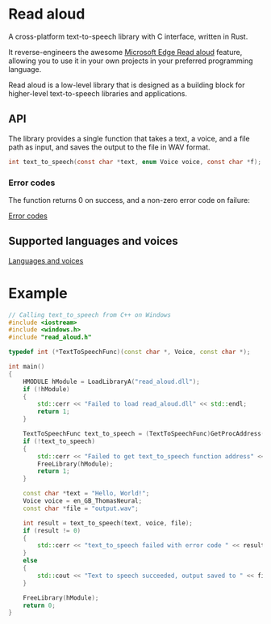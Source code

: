 # Read aloud

A cross-platform text-to-speech library with C interface, written in Rust.

It reverse-engineers the awesome [Microsoft Edge Read aloud](https://www.microsoft.com/en-us/edge/features/read-aloud?) feature, allowing you to use it in your own projects in your preferred programming language.

Read aloud is a low-level library that is designed as a building block for higher-level text-to-speech libraries and applications.

## API

The library provides a single function that takes a text, a voice, and a file path as input, and saves the output to the file in WAV format.

```c
int text_to_speech(const char *text, enum Voice voice, const char *f);
```

### Error codes

The function returns 0 on success, and a non-zero error code on failure:

[Error codes](./src/ffi.rs#L10)

## Supported languages and voices

[Languages and voices](./src/voices.rs)

# Example

```cpp
// Calling text_to_speech from C++ on Windows
#include <iostream>
#include <windows.h>
#include "read_aloud.h"

typedef int (*TextToSpeechFunc)(const char *, Voice, const char *);

int main()
{
    HMODULE hModule = LoadLibraryA("read_aloud.dll");
    if (!hModule)
    {
        std::cerr << "Failed to load read_aloud.dll" << std::endl;
        return 1;
    }

    TextToSpeechFunc text_to_speech = (TextToSpeechFunc)GetProcAddress(hModule, "text_to_speech");
    if (!text_to_speech)
    {
        std::cerr << "Failed to get text_to_speech function address" << std::endl;
        FreeLibrary(hModule);
        return 1;
    }

    const char *text = "Hello, World!";
    Voice voice = en_GB_ThomasNeural;
    const char *file = "output.wav";

    int result = text_to_speech(text, voice, file);
    if (result != 0)
    {
        std::cerr << "text_to_speech failed with error code " << result << std::endl;
    }
    else
    {
        std::cout << "Text to speech succeeded, output saved to " << file << std::endl;
    }

    FreeLibrary(hModule);
    return 0;
}
```
